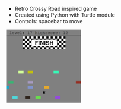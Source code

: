 - Retro Crossy Road inspired game
- Created using Python with Turtle module
- Controls: spacebar to move
<picture>
  <img src="example2.png" width="40%">
</picture>
